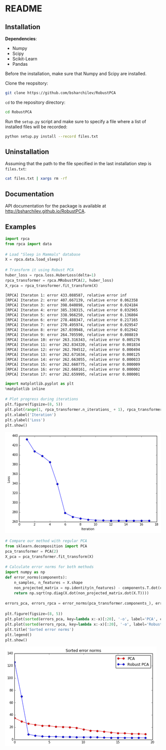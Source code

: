 
# README

## Installation
**Dependencies**:
- Numpy
- Scipy
- Scikit-Learn
- Pandas

Before the installation, make sure that Numpy and Scipy are installed.

Clone the reopsitory:
```bash
git clone https://github.com/bsharchilev/RobustPCA
```
`cd` to the repository directory:
```bash
cd RobustPCA
```
Run the `setup.py` script and make sure to specify a file where a list of installed files will be recorded:
```bash
python setup.py install --record files.txt
```

## Uninstallation
Assuming that the path to the file specified in the last installation step is `files.txt`:
```bash
cat files.txt | xargs rm -rf
```

## Documentation
API documentation for the package is available at http://bsharchilev.github.io/RobustPCA.

## Examples


```python
import rpca
from rpca import data

# Load "Sleep in Mammals" database
X = rpca.data.load_sleep()

# Transform it using Robust PCA
huber_loss = rpca.loss.HuberLoss(delta=1)
rpca_transformer = rpca.MRobustPCA(2, huber_loss)
X_rpca = rpca_transformer.fit_transform(X)
```

    [RPCA] Iteraton 1: error 433.088587, relative error inf
    [RPCA] Iteraton 2: error 407.667139, relative error 0.062358
    [RPCA] Iteraton 3: error 398.040898, relative error 0.024184
    [RPCA] Iteraton 4: error 385.338315, relative error 0.032965
    [RPCA] Iteraton 5: error 338.966250, relative error 0.136804
    [RPCA] Iteraton 6: error 278.488347, relative error 0.217165
    [RPCA] Iteraton 7: error 270.495974, relative error 0.029547
    [RPCA] Iteraton 8: error 267.039948, relative error 0.012942
    [RPCA] Iteraton 9: error 264.705590, relative error 0.008819
    [RPCA] Iteraton 10: error 263.316343, relative error 0.005276
    [RPCA] Iteraton 11: error 262.834320, relative error 0.001834
    [RPCA] Iteraton 12: error 262.704512, relative error 0.000494
    [RPCA] Iteraton 13: error 262.671634, relative error 0.000125
    [RPCA] Iteraton 14: error 262.663055, relative error 0.000033
    [RPCA] Iteraton 15: error 262.660775, relative error 0.000009
    [RPCA] Iteraton 16: error 262.660161, relative error 0.000002
    [RPCA] Iteraton 17: error 262.659995, relative error 0.000001



```python
import matplotlib.pyplot as plt
%matplotlib inline

# Plot progress during iterations
plt.figure(figsize=(8, 5))
plt.plot(range(1, rpca_transformer.n_iterations_ + 1), rpca_transformer.errors_, '-o')
plt.xlabel('Iteration')
plt.ylabel('Loss')
plt.show()
```


![png](README_files/README_5_0.png)



```python
# Compare our method with regular PCA
from sklearn.decomposition import PCA
pca_transformer = PCA(2)
X_pca = pca_transformer.fit_transform(X)

# Calculate error norms for both methods
import numpy as np
def error_norms(components):
    n_samples, n_features = X.shape
    non_projected_matrix = np.identity(n_features) - components.T.dot(components)
    return np.sqrt(np.diag(X.dot(non_projected_matrix.dot(X.T))))

errors_pca, errors_rpca = error_norms(pca_transformer.components_), error_norms(rpca_transformer.components_)

plt.figure(figsize=(8, 5))
plt.plot(sorted(errors_pca, key=lambda x:-x)[:20], '-o', label='PCA', color='r')
plt.plot(sorted(errors_rpca, key=lambda x:-x)[:20], '-o', label='Robust PCA', color='b')
plt.title('Sorted error norms')
plt.legend()
plt.show()
```


![png](README_files/README_6_0.png)

